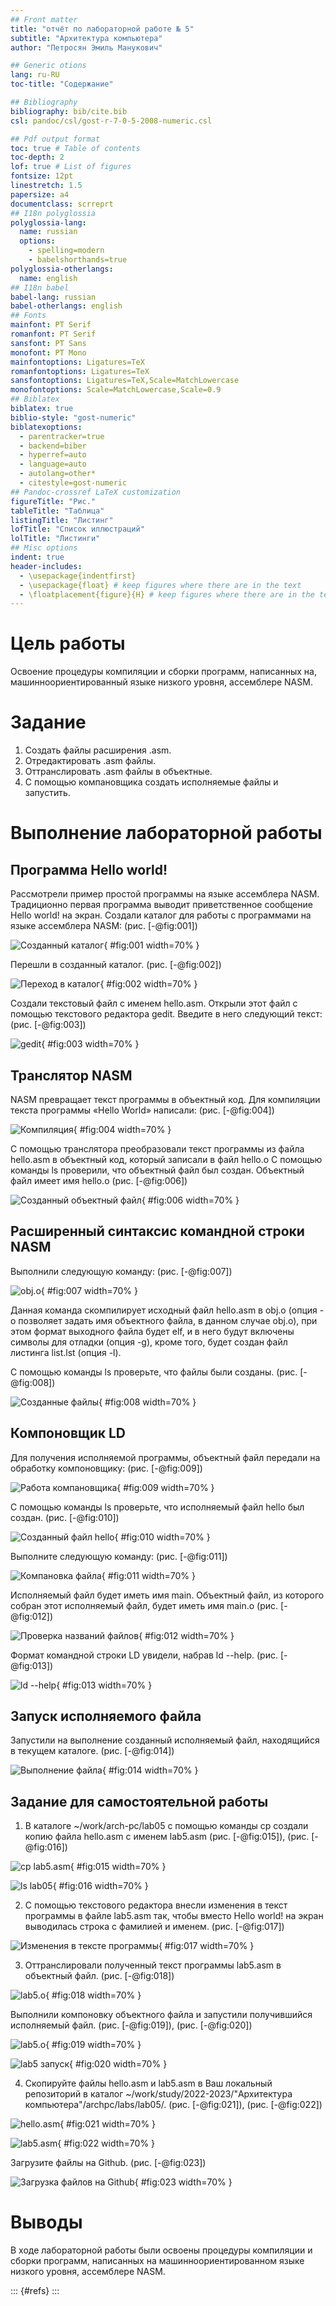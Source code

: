 ```yaml
---
## Front matter
title: "отчёт по лабораторной работе № 5"
subtitle: "Архитектура компьютера"
author: "Петросян Эмиль Манукович"

## Generic otions
lang: ru-RU
toc-title: "Содержание"

## Bibliography
bibliography: bib/cite.bib
csl: pandoc/csl/gost-r-7-0-5-2008-numeric.csl

## Pdf output format
toc: true # Table of contents
toc-depth: 2
lof: true # List of figures
fontsize: 12pt
linestretch: 1.5
papersize: a4
documentclass: scrreprt
## I18n polyglossia
polyglossia-lang:
  name: russian
  options:
	- spelling=modern
	- babelshorthands=true
polyglossia-otherlangs:
  name: english
## I18n babel
babel-lang: russian
babel-otherlangs: english
## Fonts
mainfont: PT Serif
romanfont: PT Serif
sansfont: PT Sans
monofont: PT Mono
mainfontoptions: Ligatures=TeX
romanfontoptions: Ligatures=TeX
sansfontoptions: Ligatures=TeX,Scale=MatchLowercase
monofontoptions: Scale=MatchLowercase,Scale=0.9
## Biblatex
biblatex: true
biblio-style: "gost-numeric"
biblatexoptions:
  - parentracker=true
  - backend=biber
  - hyperref=auto
  - language=auto
  - autolang=other*
  - citestyle=gost-numeric
## Pandoc-crossref LaTeX customization
figureTitle: "Рис."
tableTitle: "Таблица"
listingTitle: "Листинг"
lofTitle: "Список иллюстраций"
lolTitle: "Листинги"
## Misc options
indent: true
header-includes:
  - \usepackage{indentfirst}
  - \usepackage{float} # keep figures where there are in the text
  - \floatplacement{figure}{H} # keep figures where there are in the text
---
```


# Цель работы

Освоение процедуры компиляции и сборки программ, написанных на, машинноориентированный языке низкого уровня, ассемблере NASM.

# Задание

1. Создать файлы расширения .asm.
2. Отредактировать .asm файлы.
3. Оттранслировать .asm файлы в объектные.
4. С помощью компановщика создать исполняемые файлы и запустить.

# Выполнение лабораторной работы

## Программа Hello world!

Рассмотрели пример простой программы на языке ассемблера NASM. Традиционно первая программа выводит приветственное сообщение Hello world! на экран.
Создали каталог для работы с программами на языке ассемблера NASM: (рис. [-@fig:001])

![Созданный каталог](image/1.png){ #fig:001 width=70% }

Перешли в созданный каталог. (рис. [-@fig:002])

![Переход в каталог](image/2.png){ #fig:002 width=70% }

Создали текстовый файл с именем hello.asm.
Открыли этот файл с помощью текстового редактора gedit. 
Введите в него следующий текст: (рис. [-@fig:003])

![gedit](image/3.png){ #fig:003 width=70% }


##  Транслятор NASM

NASM превращает текст программы в объектный код. Для компиляции текста
 программы «Hello World» написали: (рис. [-@fig:004])

![Компиляция](image/4.png){ #fig:004 width=70% }

 С помощью транслятора преобразовали текст программы из файла hello.asm в объектный код, 
 который записали в файл hello.o С помощью команды ls проверили, что объектный файл был создан. Объектный
 файл имеет имя hello.o (рис. [-@fig:006])

![Созданный объектный файл](image/6.png){ #fig:006 width=70% }


## Расширенный синтаксис командной строки NASM

Выполнили следующую команду: (рис. [-@fig:007])

![obj.o](image/7.png){ #fig:007 width=70% }

Данная команда скомпилирует исходный файл hello.asm в obj.o (опция -
o позволяет задать имя объектного файла, в данном случае obj.o), при этом
формат выходного файла будет elf, и в него будут включены символы для
отладки (опция -g), кроме того, будет создан файл листинга list.lst (опция
-l).

С помощью команды ls проверьте, что файлы были созданы. (рис. [-@fig:008])

![Созданные файлы](image/8.png){ #fig:008 width=70% }

## Компоновщик LD

Для получения исполняемой программы,
объектный файл передали на обработку компоновщику: (рис. [-@fig:009])

![Работа компановщика](image/9.png){ #fig:009 width=70% }

С помощью команды ls проверьте, что исполняемый файл hello был создан. (рис. [-@fig:010])

![Созданный файл hello](image/10.png){ #fig:010 width=70% }

Выполните следующую команду: (рис. [-@fig:011])

![Компановка файла](image/11.png){ #fig:011 width=70% }

Исполняемый файл будет иметь имя main. Объектный файл,
из которого собран этот исполняемый файл, будет иметь имя main.о (рис. [-@fig:012])

![Проверка названий файлов](image/12.png){ #fig:012 width=70% }

Формат командной строки LD увидели, набрав ld --help. (рис. [-@fig:013])

![ld --help](image/13.png){ #fig:013 width=70% }

## Запуск исполняемого файла

Запустили на выполнение созданный исполняемый файл, находящийся в
текущем каталоге. (рис. [-@fig:014])

![Выполнение файла](image/14.png){ #fig:014 width=70% }

## Задание для самостоятельной работы

1. В каталоге ~/work/arch-pc/lab05 с помощью команды cp создали копию
файла hello.asm с именем lab5.asm (рис. [-@fig:015]), (рис. [-@fig:016])

![cp lab5.asm](image/15.png){ #fig:015 width=70% }

![ls lab05](image/16.png){ #fig:016 width=70% }

2. С помощью текстового редактора внесли изменения в текст программы в файле lab5.asm так, чтобы вместо Hello world! на экран выводилась строка с фамилией и именем. (рис. [-@fig:017])

![Изменения в тексте программы](image/17.png){ #fig:017 width=70% }

3. Оттранслировали полученный текст программы lab5.asm в объектный
файл. (рис. [-@fig:018])

![lab5.о](image/18.png){ #fig:018 width=70% }

 Выполнили компоновку объектного файла и запустили получившийся исполняемый файл.
 (рис. [-@fig:019]), (рис. [-@fig:020])
 
 ![lab5.о](image/19.png){ #fig:019 width=70% }
 
 ![lab5 запуск](image/20.png){ #fig:020 width=70% }
 
4. Скопируйте файлы hello.asm и lab5.asm в Ваш локальный репозиторий
в каталог ~/work/study/2022-2023/"Архитектура компьютера"/archpc/labs/lab05/. 
(рис. [-@fig:021]), (рис. [-@fig:022])

![hello.asm](image/21.png){ #fig:021 width=70% }

![lab5.asm](image/22.png){ #fig:022 width=70% }

Загрузите файлы на Github. (рис. [-@fig:023])

![Загрузка файлов на Github](image/23.png){ #fig:023 width=70% }

# Выводы

В ходе лабораторной работы были освоены процедуры компиляции и сборки программ, написанных на машинноориентированном языке низкого уровня, ассемблере NASM.


::: {#refs}
:::
